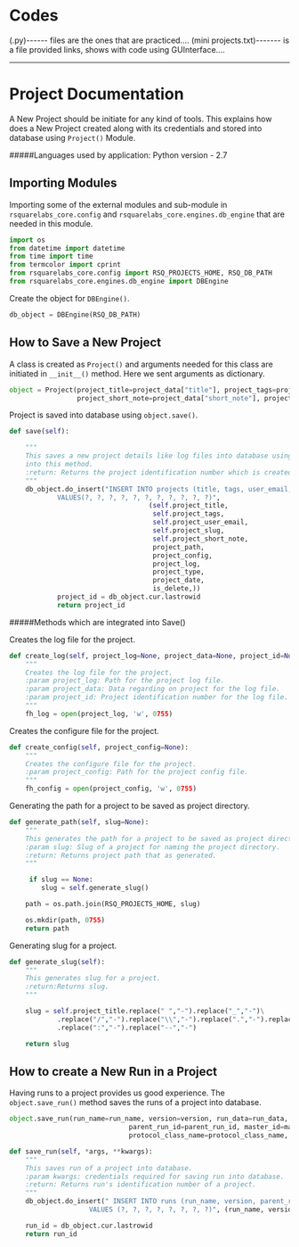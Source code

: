 # Codes
(.py)------ files are the ones that are practiced....
(mini projects.txt)------- is a file provided links, shows with code using GUInterface....


---------------------------------------------------------------------------------------------------------------------------------
# Project Documentation

A New Project should be initiate for any kind of tools. This explains how does a New Project created along with its credentials and stored into database using `Project()` Module.

#####Languages used by application:
Python version - 2.7

## Importing Modules

 Importing some of the external modules and sub-module in `rsquarelabs_core.config` and `rsquarelabs_core.engines.db_engine`
that are needed in this module.

```python
import os
from datetime import datetime
from time import time
from termcolor import cprint
from rsquarelabs_core.config import RSQ_PROJECTS_HOME, RSQ_DB_PATH
from rsquarelabs_core.engines.db_engine import DBEngine
```

Create the object for `DBEngine()`.
```python
db_object = DBEngine(RSQ_DB_PATH)
```

## How to Save a New Project

A class is created as `Project()` and arguments needed for this class are initiated in `__init__()` method. Here we sent
 arguments as dictionary.

```python
object = Project(project_title=project_data["title"], project_tags=project_data["tags"], project_user_email=project_data["user_email"],
                 project_short_note=project_data["short_note"], project_slug=project_data["slug"])
```

Project is saved into database using `object.save()`.

```python
def save(self):

    """
    This saves a new project details like log files into database using sqlite3 query. Some other methods are integrated
    into this method.
    :return: Returns the project identification number which is created.
    """
    db_object.do_insert("INSERT INTO projects (title, tags, user_email, slug, short_note, path, config, log, type, date, is_delete)\
            VALUES(?, ?, ?, ?, ?, ?, ?, ?, ?, ?, ?)",
                                   (self.project_title,
                                    self.project_tags,
                                    self.project_user_email,
                                    self.project_slug,
                                    self.project_short_note,
                                    project_path,
                                    project_config,
                                    project_log,
                                    project_type,
                                    project_date,
                                    is_delete,))
            project_id = db_object.cur.lastrowid
            return project_id
```
#####Methods which are integrated into Save()

Creates the log file for the project.

```python
def create_log(self, project_log=None, project_data=None, project_id=None):
    """
    Creates the log file for the project.
    :param project_log: Path for the project log file.
    :param project_data: Data regarding on project for the log file.
    :param project_id: Project identification number for the log file.
    """
    fh_log = open(project_log, 'w', 0755)

```

Creates the configure file for the project.

```python
def create_config(self, project_config=None):
    """
    Creates the configure file for the project.
    :param project_config: Path for the project config file.
    """
    fh_config = open(project_config, 'w', 0755)
```

Generating the path for a project to be saved as project directory.

```python
def generate_path(self, slug=None):
    """
    This generates the path for a project to be saved as project directory.
    :param slug: Slug of a project for naming the project directory.
    :return: Returns project path that as generated.
    """

     if slug == None:
        slug = self.generate_slug()

    path = os.path.join(RSQ_PROJECTS_HOME, slug)

    os.mkdir(path, 0755)
    return path

```

Generating slug for a project.

```python
def generate_slug(self):
    """
    This generates slug for a project.
    :return:Returns slug.
    """

    slug = self.project_title.replace(" ","-").replace("_","-")\
            .replace("/","-").replace("\\","-").replace(".","-").replace(",","-").replace(";",'-')\
            .replace(":","-").replace("--","-")

    return slug
```

## How to create a New Run in a Project

Having runs to a project provides us good experience. The `object.save_run()` method saves the runs of a project into
database.
```python
object.save_run(run_name=run_name, version=version, run_data=run_data,
                              parent_run_id=parent_run_id, master_id=master_id,is_delete=is_delete,
                              protocol_class_name=protocol_class_name, project_id=project_id)
```
```python
def save_run(self, *args, **kwargs):
    """
    This saves run of a project into database.
    :param kwargs: credentials required for saving run into database.
    :return: Returns run's identification number of a project.
    """
    db_object.do_insert(" INSERT INTO runs (run_name, version, parent_run_id, master_id, run_data, is_delete, project_id, class_name)\
                    VALUES (?, ?, ?, ?, ?, ?, ?, ?)", (run_name, version, parent_run_id, master_id, run_data, is_delete, project_id, protocol_class_name, ))

    run_id = db_object.cur.lastrowid
    return run_id
```





